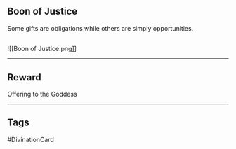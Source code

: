 ## Boon of Justice
Some gifts are obligations while others are simply opportunities.
## 
![[Boon of Justice.png]]

---
## Reward
Offering to the Goddess

---
## Tags
#DivinationCard